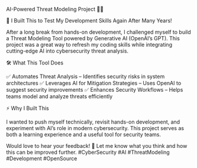 AI-Powered Threat Modeling Project 🚀🔐

🔹 I Built This to Test My Development Skills Again After Many Years!

After a long break from hands-on development, I challenged myself to build a Threat Modeling Tool powered by Generative AI (OpenAI’s GPT). This project was a great way to refresh my coding skills while integrating cutting-edge AI into cybersecurity threat analysis.

🛠 What This Tool Does

✅ Automates Threat Analysis – Identifies security risks in system architectures
✅ Leverages AI for Mitigation Strategies – Uses OpenAI to suggest security improvements
✅ Enhances Security Workflows – Helps teams model and analyze threats efficiently

⚡ Why I Built This

I wanted to push myself technically, revisit hands-on development, and experiment with AI’s role in modern cybersecurity. This project serves as both a learning experience and a useful tool for security teams.

Would love to hear your feedback! 🚀 Let me know what you think and how this can be improved further. #CyberSecurity #AI #ThreatModeling #Development #OpenSource
